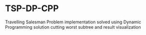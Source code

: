 # TSP-DP-CPP
Travelling Salesman Problem implementation solved using Dynamic Programming solution cutting worst subtree and result visualization
